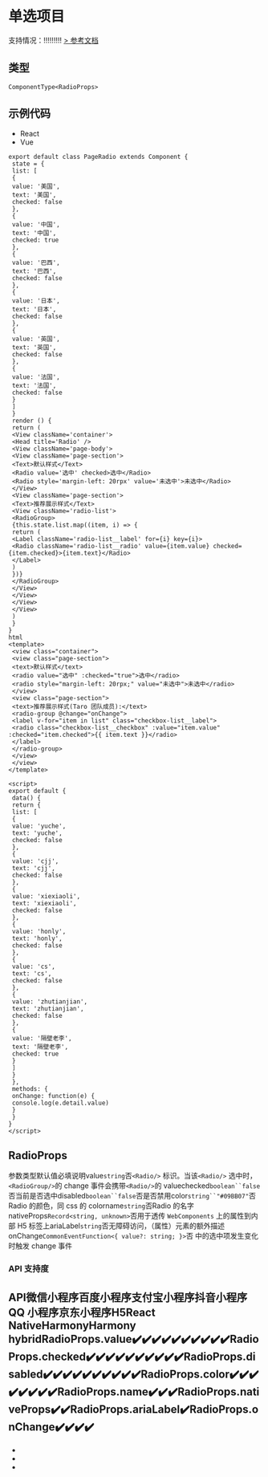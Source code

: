 # 单选项目
支持情况：!!!!!!!!!
[> 参考文档
](https://developers.weixin.qq.com/miniprogram/dev/component/radio.html)
## 类型[​](radio.html#类型)
```tsx
ComponentType<RadioProps>
```

## 示例代码[​](radio.html#示例代码)

- React
- Vue
```tsx
export default class PageRadio extends Component {
 state = {
 list: [
 {
 value: '美国',
 text: '美国',
 checked: false
 },
 {
 value: '中国',
 text: '中国',
 checked: true
 },
 {
 value: '巴西',
 text: '巴西',
 checked: false
 },
 {
 value: '日本',
 text: '日本',
 checked: false
 },
 {
 value: '英国',
 text: '英国',
 checked: false
 },
 {
 value: '法国',
 text: '法国',
 checked: false
 }
 ]
 }
 render () {
 return (
 <View className='container'>
 <Head title='Radio' />
 <View className='page-body'>
 <View className='page-section'>
 <Text>默认样式</Text>
 <Radio value='选中' checked>选中</Radio>
 <Radio style='margin-left: 20rpx' value='未选中'>未选中</Radio>
 </View>
 <View className='page-section'>
 <Text>推荐展示样式</Text>
 <View className='radio-list'>
 <RadioGroup>
 {this.state.list.map((item, i) => {
 return (
 <Label className='radio-list__label' for={i} key={i}>
 <Radio className='radio-list__radio' value={item.value} checked={item.checked}>{item.text}</Radio>
 </Label>
 )
 })}
 </RadioGroup>
 </View>
 </View>
 </View>
 </View>
 )
 }
}
html
<template>
 <view class="container">
 <view class="page-section">
 <text>默认样式</text>
 <radio value="选中" :checked="true">选中</radio>
 <radio style="margin-left: 20rpx;" value="未选中">未选中</radio>
 </view>
 <view class="page-section">
 <text>推荐展示样式(Taro 团队成员):</text>
 <radio-group @change="onChange">
 <label v-for="item in list" class="checkbox-list__label">
 <radio class="checkbox-list__checkbox" :value="item.value" :checked="item.checked">{{ item.text }}</radio>
 </label>
 </radio-group>
 </view>
 </view>
</template>

<script>
export default {
 data() {
 return {
 list: [
 {
 value: 'yuche',
 text: 'yuche',
 checked: false
 },
 {
 value: 'cjj',
 text: 'cjj',
 checked: false
 },
 {
 value: 'xiexiaoli',
 text: 'xiexiaoli',
 checked: false
 },
 {
 value: 'honly',
 text: 'honly',
 checked: false
 },
 {
 value: 'cs',
 text: 'cs',
 checked: false
 },
 {
 value: 'zhutianjian',
 text: 'zhutianjian',
 checked: false
 },
 {
 value: '隔壁老李',
 text: '隔壁老李',
 checked: true
 }
 ]
 }
 },
 methods: {
 onChange: function(e) {
 console.log(e.detail.value)
 }
 }
}
</script>
```

## RadioProps[​](radio.html#radioprops)
参数类型默认值必填说明value`string`否`<Radio/>` 标识。当该`<Radio/>` 选中时，`<RadioGroup/>`的 change 事件会携带`<Radio/>`的 valuechecked`boolean``false`否当前是否选中disabled`boolean``false`否是否禁用color`string``"#09BB07"`否Radio 的颜色，同 css 的 colorname`string`否Radio 的名字nativeProps`Record<string, unknown>`否用于透传 `WebComponents` 上的属性到内部 H5 标签上ariaLabel`string`否无障碍访问，（属性）元素的额外描述onChange`CommonEventFunction<{ value?: string; }>`否 中的选中项发生变化时触发 change 事件
### API 支持度[​](radio.html#api-支持度)
API微信小程序百度小程序支付宝小程序抖音小程序QQ 小程序京东小程序H5React NativeHarmonyHarmony hybridRadioProps.value✔️✔️✔️✔️✔️✔️✔️✔️✔️✔️RadioProps.checked✔️✔️✔️✔️✔️✔️✔️✔️✔️✔️RadioProps.disabled✔️✔️✔️✔️✔️✔️✔️✔️✔️✔️RadioProps.color✔️✔️✔️✔️✔️✔️✔️✔️RadioProps.name✔️✔️✔️RadioProps.nativeProps✔️✔️RadioProps.ariaLabel✔️RadioProps.onChange✔️✔️✔️✔️
- 
- 
- 

-
